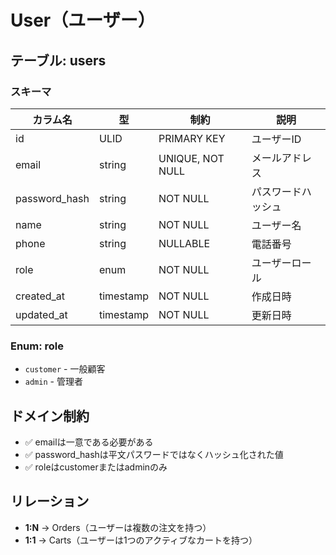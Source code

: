 # User（ユーザー）

## テーブル: users

### スキーマ

| カラム名 | 型 | 制約 | 説明 |
|---------|-----|------|------|
| id | ULID | PRIMARY KEY | ユーザーID |
| email | string | UNIQUE, NOT NULL | メールアドレス |
| password_hash | string | NOT NULL | パスワードハッシュ |
| name | string | NOT NULL | ユーザー名 |
| phone | string | NULLABLE | 電話番号 |
| role | enum | NOT NULL | ユーザーロール |
| created_at | timestamp | NOT NULL | 作成日時 |
| updated_at | timestamp | NOT NULL | 更新日時 |

### Enum: role

- `customer` - 一般顧客
- `admin` - 管理者

## ドメイン制約

- ✅ emailは一意である必要がある
- ✅ password_hashは平文パスワードではなくハッシュ化された値
- ✅ roleはcustomerまたはadminのみ

## リレーション

- **1:N** → Orders（ユーザーは複数の注文を持つ）
- **1:1** → Carts（ユーザーは1つのアクティブなカートを持つ）
